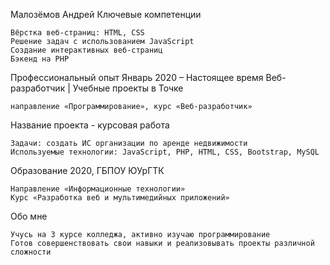 Малозёмов Андрей
Ключевые компетенции

    Вёрстка веб-страниц: HTML, CSS
    Решение задач с использованием JavaScript
    Создание интерактивных веб-страниц
    Бэкенд на PHP

Профессиональный опыт
Январь 2020 – Настоящее время
Веб-разработчик | Учебные проекты в Точке

    направление «Программирование», курс «Веб-разработчик»

Название проекта - курсовая работа

    Задачи: создать ИС организации по аренде недвижимости
    Используемые технологии: JavaScript, PHP, HTML, CSS, Bootstrap, MySQL

Образование
2020, ГБПОУ ЮУрГТК

    Направление «Информационные технологии»
    Курс «Разработка веб и мультимедийных приложений»

Обо мне

    Учусь на 3 курсе колледжа, активно изучаю программирование
    Готов совершенствовать свои навыки и реализовывать проекты различной сложности

